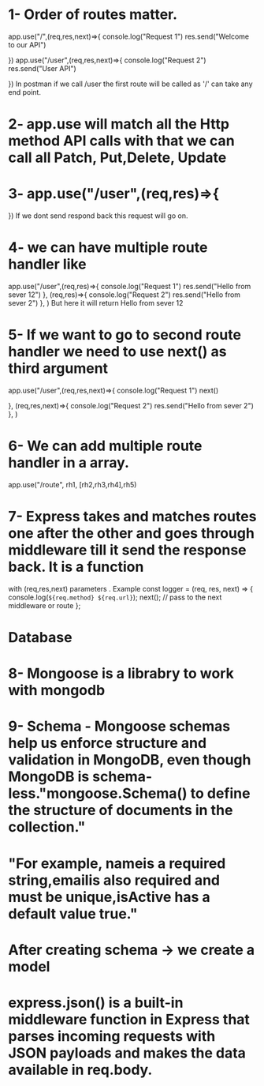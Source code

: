 # 1- Order of routes matter.
app.use("/",(req,res,next)=>{
    console.log("Request 1")
  res.send("Welcome to our API")
 
})
app.use("/user",(req,res,next)=>{
    console.log("Request 2")
   res.send("User API")
 
})
In postman if we call /user the first route will be called as '/' can take any end point.

# 2- app.use will match all the Http method API calls with that we can call all Patch, Put,Delete, Update

# 3- app.use("/user",(req,res)=>{

})
If we dont send respond back this request will go on.

# 4- we can have multiple route handler like 
app.use("/user",(req,res)=>{
    console.log("Request 1")
 res.send("Hello from sever 12")
},
(req,res)=>{
    console.log("Request 2")
 res.send("Hello from sever 2")
},
 )
 But here it will return Hello from sever 12

# 5- If we want to go to second route handler we need to use next() as third argument
app.use("/user",(req,res,next)=>{
    console.log("Request 1")
 next()
 
},
(req,res,next)=>{
    console.log("Request 2")
 res.send("Hello from sever 2")
},
 )

# 6- We can add multiple route handler in a array.
app.use("/route", rh1, [rh2,rh3,rh4],rh5) 

# 7- Express takes and matches routes one after the other and goes through middleware till it send the response back. It is a function 
with (req,res,next) parameters . 
Example 
const logger = (req, res, next) => {
  console.log(`${req.method} ${req.url}`);
  next(); // pass to the next middleware or route
};

# Database
# 8- Mongoose is a librabry to work with mongodb
# 9- Schema -  Mongoose schemas help us enforce structure and validation in MongoDB, even though MongoDB is schema-less."mongoose.Schema() to define the structure of documents in the collection."
# "For example, nameis a required string,emailis also required and must be unique,isActive has a default value true."  
# After creating schema -> we create a model

# express.json() is a built-in middleware function in Express that parses incoming requests with JSON payloads and makes the data available in req.body.